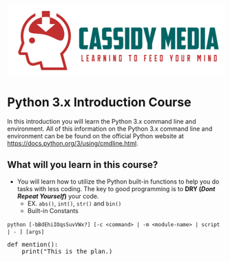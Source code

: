 ![CassidyMedia Logo](./assets/color_logo_no_background.png)
# Python 3.x Introduction Course

In this introduction you will learn the Python 3.x command line and environment.
All of this information on the Python 3.x command line and environment can be be found on the official Python website at https://docs.python.org/3/using/cmdline.html.

## What will you learn in this course?

* You will learn how to utilize the Python built-in functions to help you do tasks with less coding. The key to good programming is to **DRY (*Dont Repeat Yourself*)** your code.
    * EX. `abs()`, `int()`, `str()` and `bin()`
    * Built-in Constants 

```python [-bBdEhiIOqsSuvVWx?] [-c <command> | -m <module-name> | script | - ] [args]```

<pre>
def mention():
    print("This is the plan.)
</pre>
